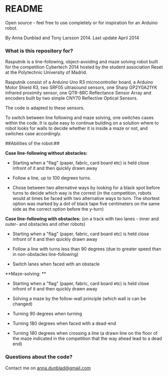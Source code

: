 # README #

Open source - feel free to use completely or for inspiration for an Arduino robot.

By Anna Dunblad and Tony Larsson 2014. 
Last update April 2014

 
### What is this repository for? ###

Rasputnik is a line-following, object-avoiding and maze solving robot built for the competition Cybertech 2014 hosted by the student association Reset at the Polytechnic University of Madrid.

Rasputnik consist of a Arduino Uno R3 microcontroller board, a Arduino Motor Shield R3, two SRF05 ultrasound sensors, one Sharp GP2Y0A21YK infrared proximity sensor, one QTR-8RC Reflectance Sensor Array and encoders built by two simple CNY70 Reflective Optical Sensors. 

The code is adapted to these sensors. 

To switch between line following and maze solving, one switches cases within the code. It is quite easy to continue building on a solution where to robot looks for walls to decide whether it is inside a maze or not, and switches case accordingly. 

##Abilities of the robot:##

**Case line-following without abstacles:**

* Starting when a "flag" (paper, fabric, card board etc) is held close infront of  it and then quickly drawn away
* Follow a line, up to 100 degrees turns. 


* Chose between two alternative ways by looking for a black spot before turns to decide which way is the correst (in the competition, robots would at times be faced with two alternative ways to turn. The shortest option was marked by a dot of black tape five centimeters on the same side as the correct option before the y-turn)


**Case line-following with obstacles:** (on a track with two lanes - inner and outer- and obstacles and other robots)

* Starting when a "flag" (paper, fabric, card board etc) is held close infront of  it and then quickly drawn away

* Follow a line with turns less than 90 degrees (due to greater speed than in non-obstacles line-following)

* Switch lanes when faced with an obstacle

**Maze-solving: **

* Starting when a "flag" (paper, fabric, card board etc) is held close infront of  it and then quickly drawn away

* Solving a maze by the follow-wall principle (which wall is can be changed)

* Turning 90 degrees when turning

* Turning 180 degrees when faced with a dead-end

* Turning 180 degrees when crossing a line (a drawn line on the floor of the maze indicated in the 
competition that the way ahead lead to a dead end)


### Questions about the code? ###

Contact me on anna.dunblad@gmail.com